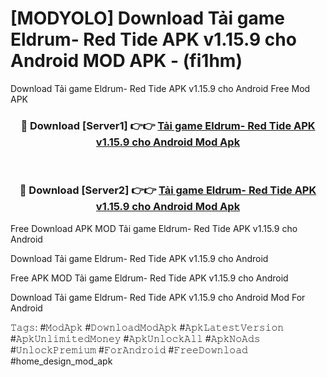 # [MODYOLO] Download Tải game Eldrum- Red Tide APK v1.15.9 cho Android MOD APK - (fi1hm)
Download Tải game Eldrum- Red Tide APK v1.15.9 cho Android Free Mod APK

<div align="center">
<h3>🔴 Download [Server1] 👉👉 <a href="https://apk-comot.site?title=Tải_game_Eldrum-_Red_Tide_APK_v1.15.9_cho_Android">Tải game Eldrum- Red Tide APK v1.15.9 cho Android Mod Apk</a></h3><br>

<h3>🔴 Download [Server2] 👉👉 <a href="https://apk-comot.site?title=Tải_game_Eldrum-_Red_Tide_APK_v1.15.9_cho_Android">Tải game Eldrum- Red Tide APK v1.15.9 cho Android Mod Apk</a></h3>
</div>


Free Download APK MOD Tải game Eldrum- Red Tide APK v1.15.9 cho Android

Download Tải game Eldrum- Red Tide APK v1.15.9 cho Android 

Free APK MOD Tải game Eldrum- Red Tide APK v1.15.9 cho Android 

Download Tải game Eldrum- Red Tide APK v1.15.9 cho Android Mod For Android

𝚃𝚊𝚐𝚜: #𝙼𝚘𝚍𝙰𝚙𝚔 #𝙳𝚘𝚠𝚗𝚕𝚘𝚊𝚍𝙼𝚘𝚍𝙰𝚙𝚔 #𝙰𝚙𝚔𝙻𝚊𝚝𝚎𝚜𝚝𝚅𝚎𝚛𝚜𝚒𝚘𝚗 #𝙰𝚙𝚔𝚄𝚗𝚕𝚒𝚖𝚒𝚝𝚎𝚍𝙼𝚘𝚗𝚎𝚢 #𝙰𝚙𝚔𝚄𝚗𝚕𝚘𝚌𝚔𝙰𝚕𝚕 #𝙰𝚙𝚔𝙽𝚘𝙰𝚍𝚜 #𝚄𝚗𝚕𝚘𝚌𝚔𝙿𝚛𝚎𝚖𝚒𝚞𝚖 #𝙵𝚘𝚛𝙰𝚗𝚍𝚛𝚘𝚒𝚍 #𝙵𝚛𝚎𝚎𝙳𝚘𝚠𝚗𝚕𝚘𝚊𝚍 #home_design_mod_apk
